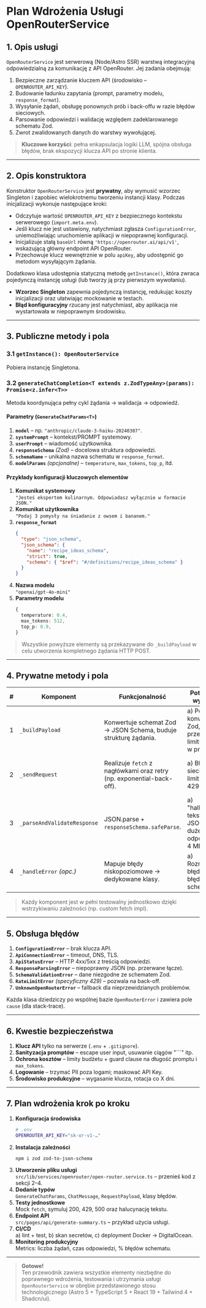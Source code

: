 # Plan Wdrożenia Usługi **OpenRouterService**

## 1. Opis usługi

`OpenRouterService` jest serwerową (Node/Astro SSR) warstwą integracyjną odpowiedzialną za komunikację z API OpenRouter.
Jej zadania obejmują:

1. Bezpieczne zarządzanie kluczem API (środowisko – `OPENROUTER_API_KEY`).
2. Budowanie ładunku zapytania (prompt, parametry modelu, `response_format`).
3. Wysyłanie żądań, obsługę ponownych prób i back-offu w razie błędów sieciowych.
4. Parsowanie odpowiedzi i walidację względem zadeklarowanego schematu Zod.
5. Zwrot zwalidowanych danych do warstwy wywołującej.

> **Kluczowe korzyści**: pełna enkapsulacja logiki LLM, spójna obsługa błędów, brak ekspozycji klucza API po stronie klienta.

---

## 2. Opis konstruktora

Konstruktor `OpenRouterService` jest **prywatny**, aby wymusić wzorzec Singleton i zapobiec wielokrotnemu tworzeniu instancji klasy. Podczas inicjalizacji wykonuje następujące kroki:

- Odczytuje wartość `OPENROUTER_API_KEY` z bezpiecznego kontekstu serwerowego (`import.meta.env`).
- Jeśli klucz nie jest ustawiony, natychmiast zgłasza `ConfigurationError`, uniemożliwiając uruchomienie aplikacji w niepoprawnej konfiguracji.
- Inicjalizuje stałą `baseUrl` równą `'https://openrouter.ai/api/v1'`, wskazującą główny endpoint API OpenRouter.
- Przechowuje klucz wewnętrznie w polu `apiKey`, aby udostępnić go metodom wysyłającym żądania.

Dodatkowo klasa udostępnia statyczną metodę `getInstance()`, która zwraca pojedynczą instancję usługi (lub tworzy ją przy pierwszym wywołaniu).

- **Wzorzec Singleton** zapewnia pojedynczą instancję, redukując koszty inicjalizacji oraz ułatwiając mockowanie w testach.
- **Błąd konfiguracyjny** rzucany jest natychmiast, aby aplikacja nie wystartowała w niepoprawnym środowisku.

---

## 3. Publiczne metody i pola

### 3.1 `getInstance(): OpenRouterService`

Pobiera instancję Singletona.

### 3.2 `generateChatCompletion<T extends z.ZodTypeAny>(params): Promise<z.infer<T>>`

Metoda koordynująca pełny cykl żądania → walidacja → odpowiedź.

#### Parametry (`GenerateChatParams<T>`)

1. **`model`** – np. `"anthropic/claude-3-haiku-20240307"`.
2. **`systemPrompt`** – kontekst/PROMPT systemowy.
3. **`userPrompt`** – wiadomość użytkownika.
4. **`responseSchema`** _(Zod)_ – docelowa struktura odpowiedzi.
5. **`schemaName`** – unikalna nazwa schematu w `response_format`.
6. **`modelParams`** _(opcjonalne)_ – `temperature`, `max_tokens`, `top_p`, itd.

#### Przykłady konfiguracji kluczowych elementów

1. **Komunikat systemowy**  
   `"Jesteś ekspertem kulinarnym. Odpowiadasz wyłącznie w formacie JSON."`
2. **Komunikat użytkownika**  
   `"Podaj 3 pomysły na śniadanie z owsem i bananem."`
3. **`response_format`**
   ```json
   {
     "type": "json_schema",
     "json_schema": {
       "name": "recipe_ideas_schema",
       "strict": true,
       "schema": { "$ref": "#/definitions/recipe_ideas_schema" }
     }
   }
   ```
4. **Nazwa modelu**  
   `"openai/gpt-4o-mini"`
5. **Parametry modelu**
   ```ts
   {
     temperature: 0.4,
     max_tokens: 512,
     top_p: 0.9,
   }
   ```

> Wszystkie powyższe elementy są przekazywane do `_buildPayload` w celu utworzenia kompletnego żądania HTTP POST.

---

## 4. Prywatne metody i pola

| #   | Komponent                   | Funkcjonalność                                                        | Potencjalne wyzwania                                                     | Rozwiązania                                                                                               |
| --- | --------------------------- | --------------------------------------------------------------------- | ------------------------------------------------------------------------ | --------------------------------------------------------------------------------------------------------- |
| 1   | `_buildPayload`             | Konwertuje schemat Zod → JSON Schema, buduje strukturę żądania.       | a) Poprawna konwersja z Zod, b) przekroczenie limitu znaków w promptach. | 1a) użyj `zod-to-json-schema`; 1b) trim prompt lub skrócenie treści.                                      |
| 2   | `_sendRequest`              | Realizuje `fetch` z nagłówkami oraz retry (np. exponential-back-off). | a) Błędy sieci/TLS, b) limity ratelimit 429.                             | 2a) Timeout + retry 3× z `AbortController`; 2b) odczytaj `Retry-After` i przełóż na kolejną próbę.        |
| 3   | `_parseAndValidateResponse` | JSON.parse + `responseSchema.safeParse`.                              | a) "hallucinated" tekst zamiast JSON, b) duże odpowiedzi > 4 MB.         | 3a) wykryj brak `{` na początku → `SchemaValidationError`; 3b) streamuj odpowiedź lub zwiększ limit body. |
| 4   | `_handleError` _(opc.)_     | Mapuje błędy niskopoziomowe → dedykowane klasy.                       | a) Rozróżnienie błędu HTTP ≠ błędu schematu.                             | 4a) Stwórz hierarchię błędów z bazową klasą `OpenRouterError`.                                            |

> Każdy komponent jest w pełni testowalny jednostkowo dzięki wstrzykiwaniu zależności (np. custom fetch impl).

---

## 5. Obsługa błędów

1. **`ConfigurationError`** – brak klucza API.
2. **`ApiConnectionError`** – timeout, DNS, TLS.
3. **`ApiStatusError`** – HTTP 4xx/5xx z treścią odpowiedzi.
4. **`ResponseParsingError`** – niepoprawny JSON (np. przerwane łącze).
5. **`SchemaValidationError`** – dane niezgodne ze schematem Zod.
6. **`RateLimitError`** _(specyficzny 429)_ – pozwala na back-off.
7. **`UnknownOpenRouterError`** – fallback dla nieprzewidzianych problemów.

Każda klasa dziedziczy po wspólnej bazie `OpenRouterError` i zawiera pole `cause` (dla stack-trace).

---

## 6. Kwestie bezpieczeństwa

1. **Klucz API** tylko na serwerze (`.env` + `.gitignore`).
2. **Sanityzacja promptów** – escape user input, usuwanie ciągów "```" itp.
3. **Ochrona kosztów** – limity budżetu + guard clause na długość promptu i `max_tokens`.
4. **Logowanie** – trzymać PII poza logami; maskować API Key.
5. **Środowisko produkcyjne** – wygasanie klucza, rotacja co X dni.

---

## 7. Plan wdrożenia krok po kroku

1. **Konfiguracja środowiska**
   ```bash
   # .env
   OPENROUTER_API_KEY="sk-or-v1-…"
   ```
2. **Instalacja zależności**
   ```bash
   npm i zod zod-to-json-schema
   ```
3. **Utworzenie pliku usługi**  
   `src/lib/services/openrouter/open-router.service.ts` – przenieś kod z sekcji 2–4.
4. **Dodanie typów**  
   `GenerateChatParams`, `ChatMessage`, `RequestPayload`, klasy błędów.
5. **Testy jednostkowe**  
   Mock `fetch`, symuluj 200, 429, 500 oraz halucynację tekstu.
6. **Endpoint API**  
   `src/pages/api/generate-summary.ts` – przykład użycia usługi.
7. **CI/CD**  
   a) lint + test, b) skan secretów, c) deployment Docker → DigitalOcean.
8. **Monitoring produkcyjny**  
   Metrics: liczba żądań, czas odpowiedzi, % błędów schematu.

---

> **Gotowe!**  
> Ten przewodnik zawiera wszystkie elementy niezbędne do poprawnego wdrożenia, testowania i utrzymania usługi `OpenRouterService` w obrębie przedstawionego stosu technologicznego (Astro 5 + TypeScript 5 + React 19 + Tailwind 4 + Shadcn/ui).
